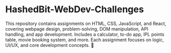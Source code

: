 # HashedBit-WebDev-Challenges
This repository contains assignments on HTML, CSS, JavaScript, and React, covering webpage design, problem-solving, DOM manipulation, API handling, and app development. Includes a calculator, to-do app, IPL points table, movie booking system, and more. Each assignment focuses on logic, UI/UX, and core development concepts. 🚀
